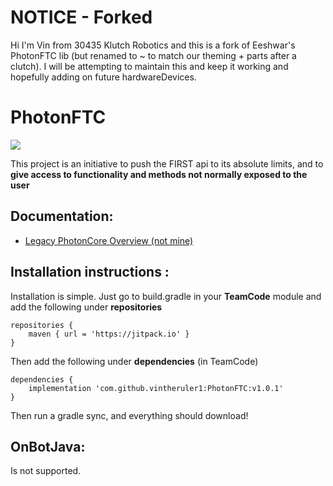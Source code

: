 # NOTICE - Forked

Hi I'm Vin from 30435 Klutch Robotics and this is a fork of Eeshwar's PhotonFTC lib (but renamed to ~ to match our theming + parts after a clutch). I will be attempting to maintain this and keep it working and hopefully adding on future hardwareDevices.

# PhotonFTC
[![](https://jitpack.io/v/vintheruler1/PhotonFTC.svg)](https://jitpack.io/#vintheruler1/PhotonFTC)

This project is an initiative to push the FIRST api to its absolute limits, and to **give access to functionality and methods not normally exposed to the user**

## Documentation:
 - [Legacy PhotonCore Overview (not mine)](https://photondocs.pages.dev/)

## Installation instructions :
Installation is simple. Just go to build.gradle in your **TeamCode** module and add the following under **repositories**

```
repositories {
    maven { url = 'https://jitpack.io' }
}
```

Then add the following under **dependencies** (in TeamCode)

```
dependencies {
    implementation 'com.github.vintheruler1:PhotonFTC:v1.0.1'
}
```

Then run a gradle sync, and everything should download!

## OnBotJava:
Is not supported.
